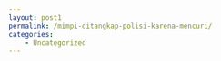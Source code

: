 ```yaml
---
layout: post1
permalink: /mimpi-ditangkap-polisi-karena-mencuri/
categories:
    - Uncategorized
---
```


